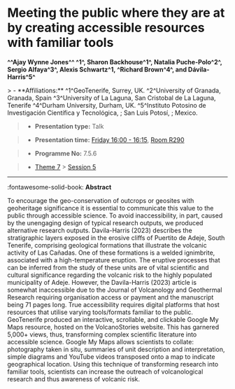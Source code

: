 # Meeting the public where they are at by creating accessible resources with familiar tools

**^^Ajay Wynne Jones^^ ^1^, Sharon Backhouse^1^, Natalia Puche-Polo^2^, Sergio Alfaya^3^, Alexis Schwartz^1, ^Richard Brown^4^, and Dávila-Harris^5^**

<!-- more -->> - **Affiliations:** ^1^GeoTenerife, Surrey, UK. ^2^University of Granada, Granada, Spain ^3^University of La Laguna, San Cristobal de La Laguna, Tenerife ^4^Durham University, Durham, UK. ^5^Instituto Potosino de Investigación Científica y Tecnológica, ; San Luis Potosí, ; Mexico.

> - **Presentation type:** Talk

> - **Presentation time:** [Friday 16:00 - 16:15](../sessions_comparison.md#__tabbed_4_4), [Room R290](../maps_venue.md#__tabbed_1_1)

> - **Programme No:** 7.5.6

> - [Theme 7](../theme7.md) > [Session 5](../sessions/session-7-5.md)

--- 

:fontawesome-solid-book: **Abstract**

To encourage the geo-conservation of outcrops or geosites with geoheritage significance it is essential to communicate this value to the public through accessible science. To avoid inaccessibility, in part, caused by the unengaging design of typical research outputs, we produced alternative research outputs. Davila-Harris (2023) describes the stratigraphic layers exposed in the erosive cliffs of Puertito de Adeje, South Tenerife, comprising geological formations that illustrate the volcanic activity of Las Cañadas. One of these formations is a welded ignimbrite, associated with a high-temperature eruption. The eruptive processes that can be inferred from the study of these units are of vital scientific and cultural significance regarding the volcanic risk to the highly populated municipality of Adeje. However, the Davila-Harris (2023) article is somewhat inaccessible due to the Journal of Volcanology and Geothermal Research requiring organisation access or payment and the manuscript being 71 pages long. True accessibility requires digital platforms that host resources that utilise varying tools/formats familiar to the public.  GeoTenerife produced an interactive, scrollable, and clickable Google My Maps resource, hosted on the VolcanoStories website. This has garnered 5,000+ views, thus, transforming complex scientific literature into accessible science. Google My Maps allows scientists to collate: photography taken in situ, summaries of unit description and interpretation, simple diagrams and YouTube videos transposed onto a map to indicate geographical location. Using this technique of transforming research into familiar tools, scientists can increase the outreach of volcanological research and thus awareness of volcanic risk. 

